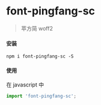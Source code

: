 # font-pingfang-sc

> 苹方简 woff2

#### 安装
```shell
npm i font-pingfang-sc -S
```

#### 使用

在 javascript 中

```javascript
import 'font-pingfang-sc';
```
